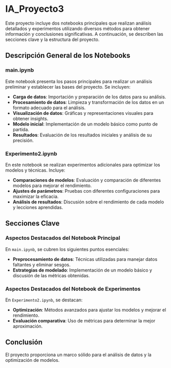 # IA_Proyecto3

Este proyecto incluye dos notebooks principales que realizan análisis detallados y experimentos utilizando diversos métodos para obtener información y conclusiones significativas. A continuación, se describen las secciones clave y la estructura del proyecto.

## Descripción General de los Notebooks

### main.ipynb
Este notebook presenta los pasos principales para realizar un análisis preliminar y establecer las bases del proyecto. Se incluyen:

- **Carga de datos**: Importación y preparación de los datos para su análisis.
- **Procesamiento de datos**: Limpieza y transformación de los datos en un formato adecuado para el análisis.
- **Visualización de datos**: Gráficas y representaciones visuales para obtener insights.
- **Modelo inicial**: Implementación de un modelo básico como punto de partida.
- **Resultados**: Evaluación de los resultados iniciales y análisis de su precisión.

### Experimento2.ipynb
En este notebook se realizan experimentos adicionales para optimizar los modelos y técnicas. Incluye:

- **Comparaciones de modelos**: Evaluación y comparación de diferentes modelos para mejorar el rendimiento.
- **Ajustes de parámetros**: Pruebas con diferentes configuraciones para maximizar la eficacia.
- **Análisis de resultados**: Discusión sobre el rendimiento de cada modelo y lecciones aprendidas.

## Secciones Clave

### Aspectos Destacados del Notebook Principal
En `main.ipynb`, se cubren los siguientes puntos esenciales:

- **Preprocesamiento de datos**: Técnicas utilizadas para manejar datos faltantes y eliminar sesgos.
- **Estrategias de modelado**: Implementación de un modelo básico y discusión de las métricas obtenidas.

### Aspectos Destacados del Notebook de Experimentos
En `Experimento2.ipynb`, se destacan:

- **Optimización**: Métodos avanzados para ajustar los modelos y mejorar el rendimiento.
- **Evaluación comparativa**: Uso de métricas para determinar la mejor aproximación.

## Conclusión
El proyecto proporciona un marco sólido para el análisis de datos y la optimización de modelos.